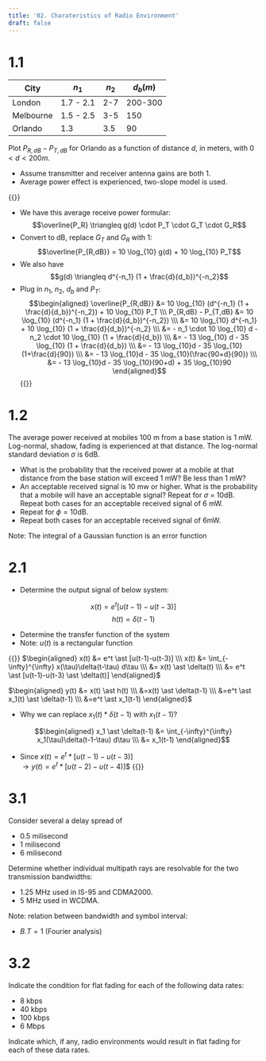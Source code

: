 ```yaml
---
title: '02. Charateristics of Radio Environment'
draft: false
---
```


# 1.1
| City      | $n_1$     | $n_2$ | $d_b(m)$ |
|-----------|-----------|-------|----------|
| London    | 1.7 - 2.1 | 2-7   | 200-300  |
| Melbourne | 1.5 - 2.5 | 3-5   | 150      |
| Orlando   | 1.3       | 3.5   | 90       |

Plot $P_{R,dB} - P_{T,dB}$ for Orlando as a function of distance $d$, in meters, with $0 < d < 200m$.
- Assume transmitter and receiver antenna gains are both 1.
- Average power effect is experienced, two-slope model is used.

{{<hint type="note" title="Solution">}}
- We have this average receive power formular:
  $$\overline{P_R} \triangleq g(d) \cdot P_T \cdot G_T \cdot G_R$$
- Convert to dB, replace $G_T$ and $G_R$ with 1:
  $$\overline{P_{R,dB}} = 10 \log_{10} g(d) + 10 \log_{10} P_T$$
- We also have
  $$g(d) \triangleq d^{-n_1} (1 + \frac{d}{d_b})^{-n_2}$$
- Plug in $n_1$, $n_2$, $d_b$ and $P_T$:
  $$\begin{aligned}
  \overline{P_{R,dB}} &= 10 \log_{10} (d^{-n_1} (1 + \frac{d}{d_b})^{-n_2}) + 10 \log_{10} P_T \\\
  P_{R,dB} - P_{T,dB} &= 10 \log_{10} (d^{-n_1} (1 + \frac{d}{d_b})^{-n_2}) \\\
  &= 10 \log_{10} d^{-n_1} + 10 \log_{10} (1 + \frac{d}{d_b})^{-n_2} \\\
  &= - n_1 \cdot 10 \log_{10} d - n_2 \cdot 10 \log_{10} (1 + \frac{d}{d_b}) \\\
  &= - 13 \log_{10} d - 35 \log_{10} (1 + \frac{d}{d_b}) \\\
  &= - 13 \log_{10}d - 35 \log_{10}(1+\frac{d}{90}) \\\
  &= - 13 \log_{10}d - 35 \log_{10}(\frac{90+d}{90}) \\\
  &= - 13 \log_{10}d - 35 \log_{10}(90+d) + 35 \log_{10}90
  \end{aligned}$$
{{</hint>}}

# 1.2
The average power received at mobiles 100 m from a base station is 1 mW. Log-normal, shadow, fading is experienced at that distance. The log-normal standard deviation $\sigma$ is 6dB.
- What is the probability that the received power at a mobile at that distance from the base station will exceed 1 mW? Be less than 1 mW?
- An acceptable received signal is 10 mw or higher. What is the probability that a mobile will have an acceptable signal? Repeat for $\sigma$ = 10dB. Repeat both cases for an acceptable received signal of 6 mW.
- Repeat for $\phi = 10\text{dB}$.
- Repeat both cases for an acceptable received signal of $6\text{mW}$.

Note: The integral of a Gaussian function is an error function

# 2.1
- Determine the output signal of below system:

$$x(t) = e^t[u(t-1)-u(t-3)]$$
$$h(t) = \delta(t-1)$$

- Determine the transfer function of the system
- Note: $u(t)$ is a rectangular function

{{<hint type="note" title="Solution">}}
$\begin{aligned}
x(t) &= e^t \ast [u(t-1)-u(t-3)] \\\
x(t) &= \int_{-\infty}^{\infty} x(\tau)\delta(t-\tau) d\tau \\\
&= x(t) \ast \delta(t) \\\
&= e^t \ast [u(t-1)-u(t-3) \ast \delta(t)]
\end{aligned}$

$\begin{aligned}
y(t) &= x(t) \ast h(t) \\\
&=x(t) \ast \delta(t-1) \\\
&=e^t \ast x_1(t) \ast \delta(t-1) \\\
&=e^t \ast x_1(t-1)
\end{aligned}$

- Why we can replace $x_1(t) \ast \delta(t-1)$ with $x_1(t-1)$?

$$\begin{aligned}
x_1 \ast \delta(t-1) &= \int_{-\infty}^{\infty} x_1(\tau)\delta(t-1-\tau) d\tau \\\
&= x_1(t-1)
\end{aligned}$$

- Since $x(t) = e^t \ast [u(t-1)-u(t-3)]$\
  $\to y(t) = e^t \ast [u(t-2)-u(t-4)]$$
{{</hint>}}

# 3.1
Consider several a delay spread of
- 0.5 milisecond
- 1 milisecond
- 6 milisecond

Determine whether individual multipath rays are resolvable for the two transmission bandwidths:
- 1.25 MHz used in IS-95 and CDMA2000.
- 5 MHz used in WCDMA.

Note: relation between bandwidth and symbol interval:
- $B.T = 1$ (Fourier analysis)

# 3.2
Indicate the condition for flat fading for each of the following data rates:
- 8 kbps
- 40 kbps
- 100 kbps
- 6 Mbps

Indicate which, if any, radio environments would result in flat fading for each of these data rates.